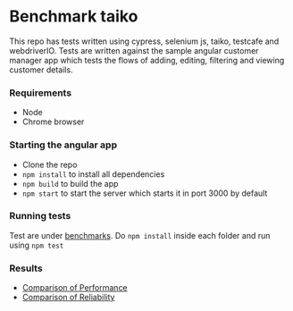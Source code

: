 # Benchmark taiko

This repo has tests written using cypress, selenium js, taiko, testcafe and webdriverIO. Tests are written against the sample angular customer manager app which tests the flows of adding, editing, filtering and viewing customer details.

### Requirements

- Node 
- Chrome browser

### Starting the angular app

- Clone the repo
- `npm install` to install all dependencies 
- `npm build` to build the app
- `npm start` to start the server which starts it in port 3000 by default

### Running tests

Test are under [benchmarks](https://github.com/getgauge-contrib/Angular-JumpStart/tree/master/benchmarks).
Do `npm install` inside each folder and run using `npm test`

### Results

- [Comparison of Performance]()
- [Comparison of Reliability]() 

